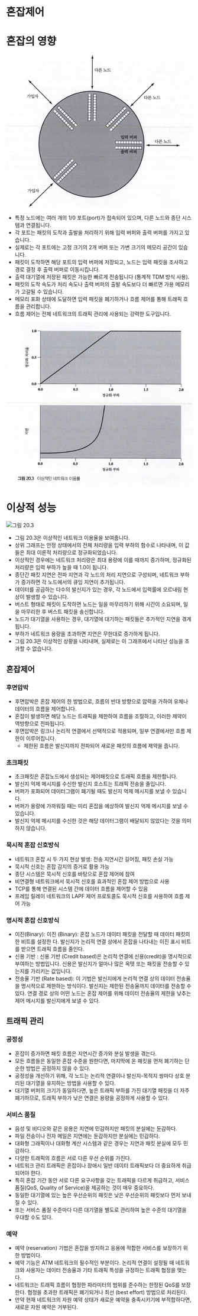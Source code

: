 # 혼잡제어

# 혼잡의 영향

![img_15.png](img_15.png)

- 특정 노드에는 여러 개의 1/0 포트(port)가 접속되어 있으며, 다른 노드와 종단 시스템과 연결됩니다.
- 각 포트는 패킷의 도착과 출발을 처리하기 위해 입력 버퍼와 출력 버퍼를 가지고 있습니다.
- 실제로는 각 포트에는 고정 크기의 2개 버퍼 또는 가변 크기의 메모리 공간이 있습니다.
- 패킷이 도착하면 해당 포트의 입력 버퍼에 저장되고, 노드는 입력 패킷을 조사하고 경로 결정 후 출력 버퍼로 이동시킵니다.
- 출력 대기열에 저장된 패킷은 가능한 빠르게 전송됩니다 (통계적 TDM 방식 사용).
- 패킷의 도착 속도가 처리 속도나 출력 버퍼의 출발 속도보다 더 빠르면 가용 메모리가 고갈될 수 있습니다.
- 메모리 포화 상태에 도달하면 입력 패킷을 폐기하거나 흐름 제어를 통해 트래픽 흐름을 관리합니다.
- 흐름 제어는 전체 네트워크의 트래픽 관리에 사용되는 강력한 도구입니다.

![img_16.png](img_16.png)

# 이상적 성능
![그림 20.3](link_to_image)

- 그림 20.3은 이상적인 네트워크 이용율을 보여줍니다.
- 상위 그래프는 안정 상태에서의 전체 처리량을 입력 부하의 함수로 나타내며, 이 값들은 최대 이론적 처리량으로 정규화되었습니다.
- 이상적인 경우에는 네트워크 처리량은 최대 용량에 이를 때까지 증가하며, 정규화된 처리량은 입력 부하가 높을 때 1.0이 됩니다.
- 종단간 패킷 지연은 전파 지연과 각 노드의 처리 지연으로 구성되며, 네트워크 부하가 증가하면 각 노드에서의 큐잉 지연이 추가됩니다.
- 데이터를 공급하는 다수의 발신지가 있는 경우, 각 노드에서 입력률에 오르내림 현상이 발생할 수 있습니다.
- 버스트 형태로 패킷이 도착하면 노드는 일을 마무리하기 위해 시간이 소요되며, 일을 마무리한 후 버스트 패킷을 송신합니다.
- 노드가 대기열을 사용하는 경우, 대기열에 대기하는 패킷들은 추가적인 지연을 겪게 됩니다.
- 부하가 네트워크 용량을 초과하면 지연은 무한대로 증가하게 됩니다.
- 그림 20.3은 이상적인 상황을 나타내며, 실제로는 이 그래프에서 나타난 성능을 초과할 수 없습니다.

## 혼잡제어

### 후면압박
- 후면압박은 혼잡 제어의 한 방법으로, 흐름의 반대 방향으로 압력을 가하여 유체나 데이터의 흐름을 제어합니다.
- 혼잡이 발생하면 해당 노드는 트래픽을 제한하여 흐름을 조절하고, 이러한 제약이 역방향으로 전파됩니다.
- 후면압박은 링크나 논리적 연결에서 선택적으로 적용되며, 일부 연결에서만 흐름 제한이 이루어집니다.
  - 제한된 흐름은 발신지까지 전파되어 새로운 패킷의 흐름에 제약을 줍니다.

### 초크패킷

- 초크패킷은 혼잡노드에서 생성되는 제어패킷으로 트래픽 흐름을 제한합니다.
- 발신지 억제 메시지를 수신한 발신지 호스트는 트래픽 전송을 줄입니다.
- 버퍼가 포화되어 데이터그램이 폐기될 때도 발신지 억제 메시지를 보낼 수 있습니다.
- 버퍼가 용량에 가까워질 때는 미리 혼잡을 예상하여 발신지 억제 메시지를 보낼 수 있습니다.
- 발신지 억제 메시지를 수신한 것은 해당 데이터그램이 배달되지 않았다는 것을 의미하지 않습니다.

### 묵시적 혼잡 신호방식

- 네트워크 혼잡 시 두 가지 현상 발생: 전송 지연시간 길어짐, 패킷 손실 가능
- 묵시적 신호는 혼잡 감지의 증거로 활용 가능
- 종단 시스템은 묵시적 신호를 바탕으로 혼잡 제어에 참여
- 비연결형 네트워크에서 묵시적 신호를 효과적인 혼잡 제어 방법으로 사용
- TCP를 통해 연결된 시스템 간에 데이터 흐름을 제어할 수 있음
- 프레임 릴레이 네트워크의 LAPF 제어 프로토콜도 묵시적 신호를 사용하여 흐름 제어 가능

### 명시적 혼잡 신호방식
- 이진(Binary): 이진 (Binary): 혼잡 노드가 데이터 패킷을 전달할 때 데이터 패킷의 한 비트를 설정한 다. 발신지가 논리적 연결 상에서 혼잡을 나타내는 이진 표시 비트를 받으면 트래픽 흐름을 줄인다.
- 신용 기반 : 신용 기반 (Credit based)은 논리적 연결에 신용(credit)을 명시적으로 부여하는 방법입니다. 신용은 발신지가 얼마나 많은 옥텟 또는 패킷을 전송할 수 있는지를 가리키는 값입니다.
- 전송율 기반 (Rate based): 이 기법은 발신지에게 논리적 연결 상의 데이터 전송율을 명시적으로 제한하는 방식이다. 발신지는 제한된 전송율까지 데이터를 전송할 수 있다. 연결 경로 상의 어떤 노드는 혼잡 제어를 위해 데이터 전송율의 제한을 낮추는 제어 메시지를 발신지에게 보낼 수 있다.

## 트래픽 관리

### 공정성

- 혼잡이 증가하면 패킷 흐름은 지연시간 증가와 분실 발생을 겪는다.
- 모든 흐름들은 동일한 혼잡 수준을 원한다면, 마지막에 온 패킷을 먼저 폐기하는 단순한 방법은 공정하지 않을 수 있다.
- 공정성을 개선하기 위해, 각 노드는 논리적 연결이나 발신지-목적지 쌍마다 상호 분리된 대기열을 유지하는 방법을 사용할 수 있다.
- 대기열 버퍼의 크기가 동일하다면, 높은 트래픽 부하를 가진 대기열 패킷을 더 자주 폐기하므로, 트래픽 부하가 낮은 연결은 용량을 공정하게 사용할 수 있다.

### 서비스 품질
- 음성 및 비디오와 같은 응용은 지연에 민감하지만 패킷의 분실에는 둔감하다.
- 파일 전송이나 전자 메일은 지연에는 둔감하지만 분실에는 민감하다.
- 대화형 그래픽이나 대화형 계산 시스템과 같은 경우는 지연과 패킷 분실에 모두 민감하다.
- 다양한 트래픽의 흐름은 서로 다른 우선 순위를 가진다.
- 네트워크 관리 트래픽은 혼잡이나 장애시 일반 데이터 트래픽보다 더 중요하게 취급되어야 한다.
- 특히 혼잡 기간 동안 서로 다른 요구사항을 갖는 트래픽을 다르게 취급하고, 서비스 품질(QoS, Quality of Service)을 제공하는 것이 매우 중요하다.
- 동일한 대기열에 있는 높은 우선순위의 패킷은 낮은 우선순위의 패킷보다 먼저 보내질 수 있다.
- 또는 서비스 품질 수준마다 다른 대기열을 별도로 관리하여 높은 수준의 대기열을 우대할 수도 있다.

### 예약
- 예약 (reservation) 기법은 혼잡을 방지하고 응용에 적합한 서비스를 보장하기 위한 방법이다.
- 예약 기능은 ATM 네트워크의 필수적인 부분이다. 논리적 연결이 설정될 때 네트워크와 사용자는 데이터 전송율과 기타 트래픽 특성을 규정하는 트래픽 협정을 맺는다.
- 네트워크는 트래픽 흐름이 협정한 파라미터의 범위를 준수하는 한정된 QoS를 보장한다. 협정을 초과한 트래픽은 폐기되거나 최선 (best effort) 방법으로 처리된다.
- 만약 현재 네트워크의 자원 예약 상태가 새로운 예약을 충족시키기에 부적합하다면, 새로운 자원 예약은 거부된다.


